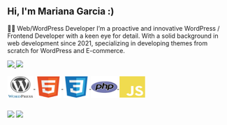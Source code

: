 ## Hi, I'm Mariana Garcia :)

👩‍💻 Web/WordPress Developer
I’m a proactive and innovative WordPress / Frontend Developer with a keen eye for
detail. With a solid background in web development since 2021, specializing in
developing themes from scratch for WordPress and E-commerce.

 <div>
  <a href="https://github.com/marianamgarcia">
  <img height="180em" src="https://github-readme-stats.vercel.app/api?username=marianamgarcia&show_icons=true&theme=dracula&include_all_commits=true&count_private=true"/>
  <img height="180em" src="https://github-readme-stats.vercel.app/api/top-langs/?username=marianamgarcia&layout=compact&langs_count=7&theme=dracula"/>
</div>
<div style="display: inline_block"><br>
  <img align="center" alt="Mari-WP" height="50" width="60" src="https://raw.githubusercontent.com/devicons/devicon/master/icons/wordpress/wordpress-original.svg">
  <img align="center" alt="Mari-HTML" height="50" width="60" src="https://raw.githubusercontent.com/devicons/devicon/master/icons/html5/html5-original.svg">
  <img align="center" alt="Mari-CSS" height="50" width="60" src="https://raw.githubusercontent.com/devicons/devicon/master/icons/css3/css3-original.svg">
  <img align="center" alt="Mari-PHP" height="50" width="60" src="https://raw.githubusercontent.com/devicons/devicon/master/icons/php/php-original.svg">
  <img align="center" alt="Mari-Js" height="50" width="60" src="https://raw.githubusercontent.com/devicons/devicon/master/icons/javascript/javascript-plain.svg">
  
 
  ##
 
<div> 
  
  <a href = "mailto:marianam.garcia1112@gmail.com"><img src="https://img.shields.io/badge/-Gmail-%23333?style=for-the-badge&logo=gmail&logoColor=white" target="_blank"></a>
  <a href="https://www.linkedin.com/in/mariana-m-garcia" target="_blank"><img src="https://img.shields.io/badge/-LinkedIn-%230077B5?style=for-the-badge&logo=linkedin&logoColor=white" target="_blank"></a> 
 
 
</div>


